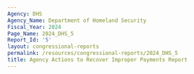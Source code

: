 ```yaml
---
Agency: DHS
Agency_Name: Department of Homeland Security
Fiscal_Year: 2024
Page_Name: 2024_DHS_5
Report_Id: '5'
layout: congressional-reports
permalink: /resources/congressional-reports/2024_DHS_5
title: Agency Actions to Recover Improper Payments Report
---
```

